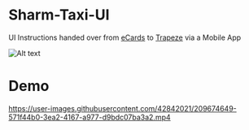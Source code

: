 # Sharm-Taxi-UI

UI Instructions handed over from [eCards](https://www.ecards.com.eg) to [Trapeze](https://www.trapezegroup.com/) via a Mobile App

![Alt text](https://github.com/trecktom/SharmTaxiUI-eCards-Trapeze/blob/main/ecards.png "eCards")

# Demo

https://user-images.githubusercontent.com/42842021/209674649-571f44b0-3ea2-4167-a977-d9bdc07ba3a2.mp4